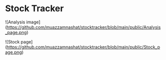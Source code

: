 # Stock Tracker
![Analysis image]
(https://github.com/muazzamnashat/stocktracker/blob/main/public/Analysis_page.png)

![Stock page]
(https://github.com/muazzamnashat/stocktracker/blob/main/public/Stock_page.png)